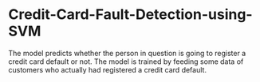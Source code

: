 # Credit-Card-Fault-Detection-using-SVM

The model predicts whether the person in question is going to register a credit card default or not. The model is trained by feeding some data of customers who actually had registered a credit card default.
